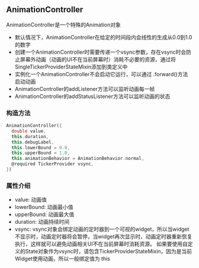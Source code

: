 ## **AnimationController**

>
AnimationController是一个特殊的Animation对象
* 默认情况下，AnimationController在给定的时间段内会线性的生成从0.0到1.0的数字
* 创建一个AnimationController时需要传递一个vsync参数，存在vsync时会防止屏幕外动画（动画的UI不在当前屏幕时）消耗不必要的资源，通过将SingleTickerProviderStateMixin添加到类定义中
* 实例化一个AnimationController不会启动它运行，可以通过 .forward()方法启动动画
* AnimationController的addListener方法可以监听动画每一帧
* AnimationController的addStatusListener方法可以监听动画的状态


### 构造方法
``` dart
AnimationController({
  double value,
  this.duration,
  this.debugLabel,
  this.lowerBound = 0.0,
  this.upperBound = 1.0,
  this.animationBehavior = AnimationBehavior.normal,
  @required TickerProvider vsync,
})
```

### 属性介绍
* value: 动画值
* lowerBound: 动画最小值
* upperBound: 动画最大值
* duration: 动画持续时间
* vsync: vsync对象会绑定动画的定时器到一个可视的widget，所以当widget不显示时，动画定时器将会暂停，当widget再次显示时，动画定时器重新恢复执行，这样就可以避免动画相关UI不在当前屏幕时消耗资源。 如果要使用自定义的State对象作为vsync时，请包含TickerProviderStateMixin，因为是当前Widget使用动画，所以一般绑定值为 this
